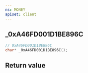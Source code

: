 ```yaml
---
ns: MONEY
apiset: client
---
```

## _0xA46FD001D1BE896C

```c
// 0xA46FD001D1BE896C
char* _0xA46FD001D1BE896C();
```



## Return value

